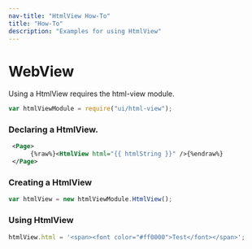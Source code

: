 ```yaml
---
nav-title: "HtmlView How-To"
title: "How-To"
description: "Examples for using HtmlView"
---
```

# WebView
Using a HtmlView requires the html-view module.
``` JavaScript
var htmlViewModule = require("ui/html-view");
```
### Declaring a HtmlView.
```XML
 <Page>
      {%raw%}<HtmlView html="{{ htmlString }}" />{%endraw%}
 </Page>
```
### Creating a HtmlView
``` JavaScript
var htmlView = new htmlViewModule.HtmlView();
```
### Using HtmlView
``` JavaScript
htmlView.html = '<span><font color="#ff0000">Test</font></span>';
```
